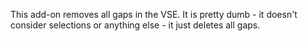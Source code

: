This add-on removes all gaps in the VSE.
It is pretty dumb - it doesn't consider selections or anything else - it just deletes all gaps.
